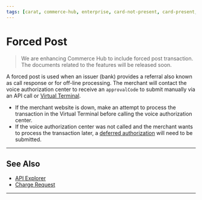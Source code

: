 ```yaml
---
tags: [carat, commerce-hub, enterprise, card-not-present, card-present, forced-post, payments, api-documents, api-reference, authorization, sale, pre-auth]
---
```


# Forced Post

<!-- theme: danger -->
> We are enhancing Commerce Hub to include forced post transaction. The documents related to the features will be released soon.

<!-- theme: danger -->
<!---
> Due to higher instances of fraud, it is highly recommended that the forced post be limited to certain personnel. An administrator in the Virtual Terminal can manage forced Post.
--->

A forced post is used when an issuer (bank) provides a referral also known as call response or for off-line processing. The merchant will contact the voice authorization center to receive an `approvalCode` to submit manually via an API call or [Virtual Terminal](?path=docs/Online-Mobile-Digital/Virtual-Terminal/Virtual-Terminal.md).

- If the merchant website is down, make an attempt to process the transaction in the Virtual Terminal before calling the voice authorization center.
- If the voice authorization center was not called and the merchant wants to process the transaction later, a [deferred authorization](?path=docs/Resources/Guides/Authorizations/Deferred-Auth.md) will need to be submitted.

<!-- theme: warning -->
<!---
>It is recommended to only call the voice authorization center when the [issuer requests](?path=docs/Resources/Guides/Response-Codes/Bank-Issuer.md) the merchant to do so. Using the voice authorization center to process an off-line transaction can lead to a false approval and a chargeback.
--->

<!---

---

## Minimum Requirements

The [example](#payload-example) below contains the mandatory fields required for a successful charge request. The full request schemas are available in our [API Explorer](../api/?type=post&path=/payments/v1/charge).
--->

<!--theme:info-->

<!--- > A charge request can be utilized to request a [payment token](?path=docs/Resources/API-Documents/Payments_VAS/Payment-Token.md) by using `createToken` in the payload.
--->

<!--
type: tab
title: amount
-->

<!---
The below table identifies the required parameters in the `amount` object.

|Variable |  Type| Maximum Length | Description |
|---------|----------|----------------|---------|
| `total` | *number* | 12 | Total amount of the transaction. [Subcomponent](?path=docs/Resources/Master-Data/Amount-Components.md) values must add up to total amount. |
| `currency` | *string* | 3 | The requested currency in [ISO 3 Currency Format](?path=docs/Resources/Master-Data/Currency-Code.md) |
--->

<!--
type: tab
title: source
-->

<!---
The below table identifies the required parameters in the `source` object.

| Variable | Type| Maximum Length | Description |
|---------|----------|----------------|---------|
|`sourceType` | *string* | 15 | Payment [source type](?path=docs/Resources/Guides/Payment-Sources/Source-Type.md) |
--->

<!--
type: tab
title: transactionDetails
-->

<!---
The below table identifies the required parameters in the `transactionDetails` object.

| Variable | Data Type| Maximum Length | Description |
|---------|----------|----------------|---------|
|`captureFlag` | *string* | 5 | Designates if the transaction should be captured (*true* for Sale and *false* for Pre-Auth) |
|`approvalCode`|  *string* | 6 | Approval code obtained from calling the Voice Authorization Center |
--->

<!-- type: tab-end -->

<!---

---

## Endpoint
--->

<!-- theme: success -->
<!--- >**POST** `/payments/v1/forcedpost`

---

## Payload Example

--->

<!--
type: tab
title: Request
-->

<!---
##### Example of a forced post payload request.

```json
{
   "amount": {
      "total":  12.04,
      "currency": "USD"
   },
   "source": {
      "sourceType": "PaymentCard",
      "card": {
         "cardData": "4005550000000019",
         "expirationMonth": "02",
         "expirationYear": "2035"
      }
   },
   "transactionDetails": {
      "captureFlag": true,
      "approvalCode": "OK5882"
   } 
}
```

[![Try it out](../../../../assets/images/button.png)](../api/?type=post&path=/payments/v1/forcedpost)
--->

<!--
type: tab
title: Response
-->

<!---
##### Example of a forced post (201: Created) response.
--->

<!-- theme: info -->
<!--- > See [HTTP Error Responses](?path=docs/Resources/Guides/Response-Codes/HTTP.md) for additional examples.

```json

{
  "gatewayResponse":  {
    "transactionType":  "CHARGE",
    "transactionState":  "AUTHORIZED",
    "transactionOrigin":  "SECURE_ECOM"
  },
  "paymentSource":  {
    "sourceType":  "PaymentCard",
    "card":  {
      "bin":  "400555",
      "last4":  "0019",
      "scheme":  "VISA"
    }
  },
  "transactionProcessingDetails":  {
    "orderId":  "RKOrdID-525133851837",
    "apiTraceId":  "362866ac81864d7c9d1ff8b5aa6e98db",
    "clientRequestId":  "4345791",
    "transactionId":  "84356531338"
  },
  "paymentReceipt":  {
    "approvedAmount":  {
      "total":  12.04,
      "currency":  "USD"
    }
  },
  "processorResponseDetails":  {
    "approvalStatus":  "APPROVED",
    "approvalCode":  "OK5882",
    "schemeTransactionId":  "0225MCC625628",
    "processor":  "fiserv",
    "responseCode":  "000000",
    "responseMessage":  "APPROVAL",
    "hostResponseCode":  "00",
    "hostResponseMessage":  "APPROVAL",
    "localTimestamp":  "2021.02.25 14:14:38 (CET)",
    "bankAssociationDetails":  {
      "transactionTimestamp":  "2021.02.25 14:14:38 (CET)"
    }
  },
  "transactionDetails":  {
    "merchantTransactionId":  "RKTransID-768086381518"
  }
}
```
--->

<!-- type: tab-end -->

---

## See Also

- [API Explorer](../api/?type=post&path=/payments/v1/forcedpost)
- [Charge Request](?path=docs/Resources/API-Documents/Payments/Charges.md)

---